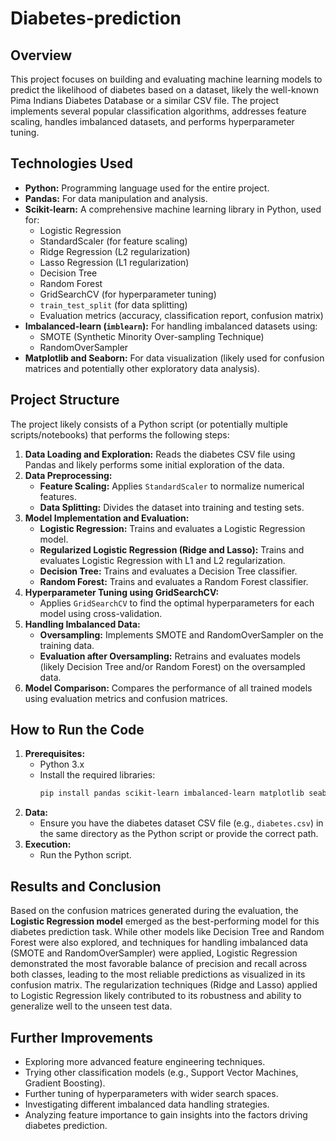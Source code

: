 # Diabetes-prediction

## Overview

This project focuses on building and evaluating machine learning models to predict the likelihood of diabetes based on a dataset, likely the well-known Pima Indians Diabetes Database or a similar CSV file. The project implements several popular classification algorithms, addresses feature scaling, handles imbalanced datasets, and performs hyperparameter tuning.

## Technologies Used

* **Python:** Programming language used for the entire project.
* **Pandas:** For data manipulation and analysis.
* **Scikit-learn:** A comprehensive machine learning library in Python, used for:
    * Logistic Regression
    * StandardScaler (for feature scaling)
    * Ridge Regression (L2 regularization)
    * Lasso Regression (L1 regularization)
    * Decision Tree
    * Random Forest
    * GridSearchCV (for hyperparameter tuning)
    * `train_test_split` (for data splitting)
    * Evaluation metrics (accuracy, classification report, confusion matrix)
* **Imbalanced-learn (`imblearn`):** For handling imbalanced datasets using:
    * SMOTE (Synthetic Minority Over-sampling Technique)
    * RandomOverSampler
* **Matplotlib and Seaborn:** For data visualization (likely used for confusion matrices and potentially other exploratory data analysis).

## Project Structure

The project likely consists of a Python script (or potentially multiple scripts/notebooks) that performs the following steps:

1.  **Data Loading and Exploration:** Reads the diabetes CSV file using Pandas and likely performs some initial exploration of the data.
2.  **Data Preprocessing:**
    * **Feature Scaling:** Applies `StandardScaler` to normalize numerical features.
    * **Data Splitting:** Divides the dataset into training and testing sets.
3.  **Model Implementation and Evaluation:**
    * **Logistic Regression:** Trains and evaluates a Logistic Regression model.
    * **Regularized Logistic Regression (Ridge and Lasso):** Trains and evaluates Logistic Regression with L1 and L2 regularization.
    * **Decision Tree:** Trains and evaluates a Decision Tree classifier.
    * **Random Forest:** Trains and evaluates a Random Forest classifier.
4.  **Hyperparameter Tuning using GridSearchCV:**
    * Applies `GridSearchCV` to find the optimal hyperparameters for each model using cross-validation.
5.  **Handling Imbalanced Data:**
    * **Oversampling:** Implements SMOTE and RandomOverSampler on the training data.
    * **Evaluation after Oversampling:** Retrains and evaluates models (likely Decision Tree and/or Random Forest) on the oversampled data.
6.  **Model Comparison:** Compares the performance of all trained models using evaluation metrics and confusion matrices.

## How to Run the Code

1.  **Prerequisites:**
    * Python 3.x
    * Install the required libraries:
        ```bash
        pip install pandas scikit-learn imbalanced-learn matplotlib seaborn
        ```
2.  **Data:**
    * Ensure you have the diabetes dataset CSV file (e.g., `diabetes.csv`) in the same directory as the Python script or provide the correct path.
3.  **Execution:**
    * Run the Python script.

## Results and Conclusion

Based on the confusion matrices generated during the evaluation, the **Logistic Regression model** emerged as the best-performing model for this diabetes prediction task. While other models like Decision Tree and Random Forest were also explored, and techniques for handling imbalanced data (SMOTE and RandomOverSampler) were applied, Logistic Regression demonstrated the most favorable balance of precision and recall across both classes, leading to the most reliable predictions as visualized in its confusion matrix. The regularization techniques (Ridge and Lasso) applied to Logistic Regression likely contributed to its robustness and ability to generalize well to the unseen test data.

## Further Improvements

* Exploring more advanced feature engineering techniques.
* Trying other classification models (e.g., Support Vector Machines, Gradient Boosting).
* Further tuning of hyperparameters with wider search spaces.
* Investigating different imbalanced data handling strategies.
* Analyzing feature importance to gain insights into the factors driving diabetes prediction.

